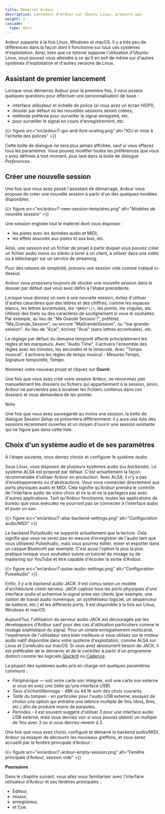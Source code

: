 ```yaml
---
title: Démarrer Ardour
description: Lancement d'Ardour sur Ubuntu Linux, premiers pas
weight: 2
cascade:
  type: docs
---
```


Ardour supporte à la fois Linux, Windows et macOS. Il y a très peu de différences dans la façon dont il fonctionne sur tous ces systèmes d'exploitation. Ainsi, bien que ce tutoriel suppose l'utilisation d'Ubuntu Linux, vous pouvez vous attendre à ce qu'il en soit de même sur d'autres systèmes d'exploitation et d'autres versions de Linux.

## Assistant de premier lancement

Lorsque vous démarrez Ardour pour la première fois, il vous posera quelques questions pour effectuer une personnalisation de base :
- interface utilisateur et échelle de police (si vous avez un écran HiDPI),
- dossier par défaut où les nouvelles sessions seront créées,
- méthode préférée pour surveiller le signal enregistré, etc.
- pour surveiller le signal en cours d'enregistrement, etc.

{{< figure src="en/ardour7-gui-and-font-scaling.png" alt="IGU et mise à l'echelle des polices" >}}

Cette boîte de dialogue ne sera plus jamais affichée, sauf si vous effacez tous les paramètres. Vous pouvez modifier toutes les préférences que vous y avez définies à tout moment, plus tard dans la boite de dialogue _Preferences_.

## Créer une nouvelle session

Une fois que vous avez passé l'assistant de démarrage, Ardour vous propose de créer une nouvelle _session_ à partir d'un des quelques modèles disponibles.

{{< figure src="en/ardour7-new-session-templates.png" alt="Modèles de nouvelle session" >}}

Une session englobe tout le matériel dont vous disposez :
- les pistes avec les données audio et MIDI,
- les effets associés aux pistes et aux bus, etc.

Ainsi, une session est un fichier de projet à partir duquel vous pouvez créer un fichier audio mono ou stéréo à livrer à un client, à utiliser dans une vidéo ou à télécharger sur un service de streaming.

Pour des raisons de simplicité, prenons une session vide comme indiqué ci-dessus.

Ardour vous proposera toujours de stocker une nouvelle session dans le dossier par défaut que vous avez défini à l'étape précédente.

Lorsque vous donnez un nom à une nouvelle session, évitez d'utiliser d'autres caractères que des lettres et des chiffres, comme les espaces blancs, les lettres accentuées, les `!@#$%*()+`, les points, les virgules, etc. Utilisez des tirets ou des caractères de soulignement si vous le souhaitez. Par exemple, au lieu de "Ma Grande Session !", préférez "Ma_Grande_Session", ou encore "MaGrandeSession", ou "ma-grande-session". Au lieu de "Açaí", écrivez "Acai" (sans lettres accentuées), etc.

Le réglage par défaut du domaine temporel affecte principalement les règles et les marqueurs. Avec "Audio Time", il activera l'ensemble des règles avec les minutes, les secondes et le timecode. Avec "Temps musical", il activera les règles de temps musical - Mesures:Temps, Signature temporelle, Tempo.

Nommez votre nouveau projet et cliquez sur **Ouvrir**.

Une fois que vous avez créé votre session Ardour, ne renommez _pas_ manuellement les dossiers ou fichiers qui appartiennent à la session, sinon, Ardour ne parviendra pas à localiser les fichiers contenus dans ces dossiers et vous demandera de les pointer.

> [!NOTE]
> Une fois que vous avez sauvegardé au moins une session, la boîte de dialogue _Session Setup_ se présentera différemment: il y aura une liste des sessions récemment ouvertes et un moyen d'ouvrir une session existante qui ne figure pas dans cette liste.

## Choix d'un système audio et de ses paramètres

À l'étape suivante, vous devrez choisir et configurer le _système audio_.

Sous Linux, vous disposez de plusieurs systèmes audio (ou _backends_). Le système _ALSA_ est proposé par défaut. C'est actuellement la façon recommandée d'utiliser Ardour en production. Avec ALSA, il n'y a pas d'enveloppements ou d'abstractions. Vous vous connectez directement aux ports physiques audio et MIDI. Cela signifie qu'Ardour prendra le contrôle de l'interface audio de votre choix et ne la et ne la partagera pas avec d'autres applications. Tant qu'Ardour fonctionne, toutes les applications de bureau que vous exécutez ne pourront pas se connecter à l'interface audio et jouer un son.

{{< figure src="en/ardour7-alsa-backend-settings.png" alt="Configuration audio/MIDI" >}}

Le backend _PulseAudio_ ne supporte actuellement que la lecture. Cela signifie que vous ne serez pas en mesure d'enregistrer de l'audio tant que vous utiliserez PulseAudio, mais vous pourrez éditer, mixer et exporter dans un casque Bluetooth par exemple. C'est aussi l'option la plus la plus pratique lorsque vous souhaitez suivre un tutoriel de mixage ou de mastering sur YouTube et être capable d'écouter la sortie d'Ardour.

{{< figure src="en/ardour7-pulse-audio-settings.png" alt="Configuration PulseAudio" >}}

Enfin, il y a le backend audio JACK. Il est conçu selon un modèle d'architecture client-serveur. JACK capture tous les ports physiques d'une interface audio et achemine le signal entre ses clients (par exemple, une station de travail audio numérique, un synthétiseur logiciel, un séquenceur de batterie, etc.) et les différents ports. Il est disponible à la fois sur Linux, Windows et macOS.

Aujourd'hui, l'utilisation du serveur audio JACK est découragée par les développeurs d'Ardour sauf pour des cas d'utilisation particuliers comme le routage sophistiqué du signal. Pour un simple enregistrement multicanal, l'expérience de l'utilisateur sera bien meilleure si vous utilisez sur le moteur audio natif disponible dans votre système d'exploitation, comme ALSA sur Linux et CoreAudio sur macOS. Si vous avez absolument besoin de JACK, il est préférable de le démarrer et de le contrôler à partir d'un programme distinct comme les logiciels [Qjackctl](https://qjackctl.sourceforge.io/) ou [Cadence](https://kx.studio/Applications:Cadence).

La plupart des systèmes audio pris en charge ont quelques paramètres communs :

- _Périphérique_ — soit votre carte son intégrée, soit une carte son externe si vous en avez une (telle qu'une interface USB).
- _Taux d'échantillonnage_ - 48K ou 44.1K sont des choix courants.
- _Taille du tampon_ - en particulier pour l'audio USB externe, essayez de choisir une option qui entraîne une latence multiple de 1ms (4ms, 6ms, etc.) afin de produire moins de parasites.
- _Periodes_ - il est souvent suggéré d'utiliser 3 pour une interface audio USB externe, mais vous devriez voir si vous pouvez obtenir un multiple de 1ms avec 3 ou si vous devriez revenir à 2.

Une fois que vous avez choisi, configuré et démarré le backend audio/MIDI, Ardour va essayer de découvrir les nouveaux greffons, et vous serez accueilli par la fenêtre principale d'Ardour :

{{< figure src="en/ardour7-ardour-empty-session.png" alt="Fenêtre principale d'Ardour, session vide" >}}

**Poursuivre**

Dans le chapitre suivant, vous allez vous familiariser avec l'interface utilisateur d'Ardour et ses fenêtres principales :
- Éditeur,
- mixeur,
- enregistreur,
- et Cue.